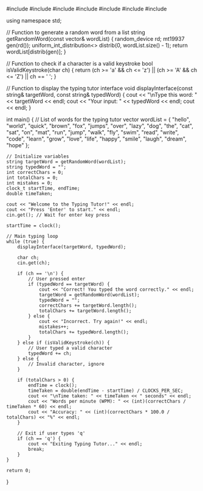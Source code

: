 #include <iostream>
#include <string>
#include <vector>
#include <ctime>
#include <cstdlib>
#include <chrono>
#include <thread>

using namespace std;

// Function to generate a random word from a list
string getRandomWord(const vector<string>& wordList) {
    random_device rd;
    mt19937 gen(rd());
    uniform_int_distribution<> distrib(0, wordList.size() - 1);
    return wordList[distrib(gen)];
}

// Function to check if a character is a valid keystroke
bool isValidKeystroke(char ch) {
    return (ch >= 'a' && ch <= 'z') || (ch >= 'A' && ch <= 'Z') || ch == ' ';
}

// Function to display the typing tutor interface
void displayInterface(const string& targetWord, const string& typedWord) {
    cout << "\nType this word: " << targetWord << endl;
    cout << "Your input: " << typedWord << endl;
    cout << endl;
}

int main() {
    // List of words for the typing tutor
    vector<string> wordList = {
        "hello", "world", "quick", "brown", "fox", "jumps", 
        "over", "lazy", "dog", "the", "cat", "sat", "on", 
        "mat", "run", "jump", "walk", "fly", "swim", "read", 
        "write", "code", "learn", "grow", "love", "life", 
        "happy", "smile", "laugh", "dream", "hope"
    };

    // Initialize variables
    string targetWord = getRandomWord(wordList);
    string typedWord = "";
    int correctChars = 0;
    int totalChars = 0;
    int mistakes = 0;
    clock_t startTime, endTime;
    double timeTaken;

    cout << "Welcome to the Typing Tutor!" << endl;
    cout << "Press 'Enter' to start." << endl;
    cin.get(); // Wait for enter key press

    startTime = clock();

    // Main typing loop
    while (true) {
        displayInterface(targetWord, typedWord);

        char ch;
        cin.get(ch);

        if (ch == '\n') {
            // User pressed enter
            if (typedWord == targetWord) {
                cout << "Correct! You typed the word correctly." << endl;
                targetWord = getRandomWord(wordList);
                typedWord = "";
                correctChars += targetWord.length();
                totalChars += targetWord.length();
            } else {
                cout << "Incorrect. Try again!" << endl;
                mistakes++;
                totalChars += typedWord.length();
            }
        } else if (isValidKeystroke(ch)) {
            // User typed a valid character
            typedWord += ch;
        } else {
            // Invalid character, ignore
        }

        if (totalChars > 0) {
            endTime = clock();
            timeTaken = double(endTime - startTime) / CLOCKS_PER_SEC;
            cout << "\nTime taken: " << timeTaken << " seconds" << endl;
            cout << "Words per minute (WPM): " << (int)(correctChars / timeTaken * 60) << endl;
            cout << "Accuracy: " << (int)(correctChars * 100.0 / totalChars) << "%" << endl;
        }

        // Exit if user types 'q'
        if (ch == 'q') {
            cout << "Exiting Typing Tutor..." << endl;
            break;
        }
    }

    return 0;
}
